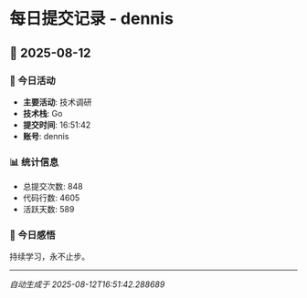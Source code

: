 # 每日提交记录 - dennis

## 📅 2025-08-12

### 🎯 今日活动
- **主要活动**: 技术调研
- **技术栈**: Go
- **提交时间**: 16:51:42
- **账号**: dennis

### 📊 统计信息
- 总提交次数: 848
- 代码行数: 4605
- 活跃天数: 589

### 💭 今日感悟
持续学习，永不止步。

---
*自动生成于 2025-08-12T16:51:42.288689*
